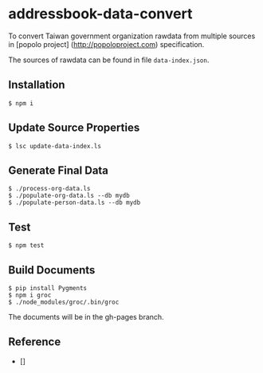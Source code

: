 # addressbook-data-convert

To convert Taiwan government organization rawdata from multiple sources in [popolo project] (http://popoloproject.com) specification.

The sources of rawdata can be found in file `data-index.json`.

## Installation

```
$ npm i
```

## Update Source Properties

```
$ lsc update-data-index.ls
```

## Generate Final Data

```
$ ./process-org-data.ls
$ ./populate-org-data.ls --db mydb
$ ./populate-person-data.ls --db mydb
```

## Test 

```
$ npm test
```

## Build Documents

```
$ pip install Pygments
$ npm i groc
$ ./node_modules/groc/.bin/groc
```

The documents will be in the gh-pages branch.

## Reference
- []
